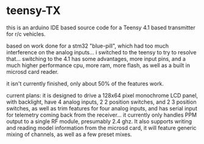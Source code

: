 # teensy-TX

this is an arduino IDE based source code for a Teensy 4.1 based transmitter for r/c vehicles.  

based on work done for a stm32 "blue-pill", which had too much interference on the analog inputs...
i switched to the teensy to try to resolve that... switching to the 4.1 has some advantages, more input pins, 
and a much higher performance cpu, more ram, more flash, as well as a built in microsd card reader.

it isn't currently finished, only about 50% of the features work.

current plans: it is designed to drive a 128x64 pixel monochrome LCD panel, with backlight, have 4 analog inputs, 2 2 position switches,
and 2 3 position switches, as well as trim features for four analog inputs, and has serial input for telemetry coming 
back from the receiver...  it currently only handles PPM output to a single RF module, presumably 2.4 ghz.
It also supports writing and reading model information from the microsd card, it will feature generic mixing of channels, as well as a
few preset mixes.
